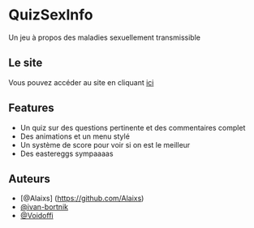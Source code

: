 # QuizSexInfo

Un jeu à propos des maladies sexuellement transmissible


## Le site

Vous pouvez accéder au site en cliquant [ici](https://alaixs.github.io/N2i/)


## Features

- Un quiz sur des questions pertinente et des commentaires complet
- Des animations et un menu stylé
- Un système de score pour voir si on est le meilleur
- Des eastereggs sympaaaas


## Auteurs

- [@Alaixs] (https://github.com/Alaixs)
- [@ivan-bortnik](https://github.com/ivan-bortnik)
- [@Voidoffi](https://github.com/Voidoffi)
